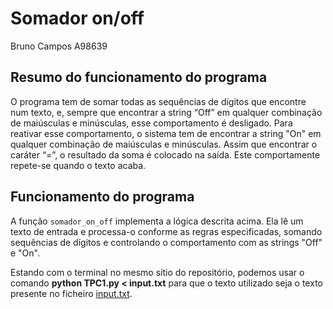 # Somador on/off

Bruno Campos
A98639

## Resumo do funcionamento do programa

O programa tem de somar todas as sequências de dígitos que encontre num texto, e, sempre que encontrar a string “Off” em qualquer combinação de maiúsculas e minúsculas, esse
comportamento é desligado. Para reativar esse comportamento, o sistema tem de encontrar a string "On" em qualquer combinação de maiúsculas e minúsculas. Assim que encontrar o caráter “=”, o resultado da soma é colocado na saída. Este comportamente repete-se quando o texto acaba.

## Funcionamento do programa

A função `somador_on_off` implementa a lógica descrita acima. Ela lê um texto de entrada e processa-o conforme as regras especificadas, somando sequências de dígitos e controlando o comportamento com as strings "Off" e "On".

Estando com o terminal no mesmo sítio do repositório, podemos usar o comando **python TPC1.py < input.txt** para que o texto utilizado seja o texto presente no ficheiro [input.txt](/TPC1/input.txt).